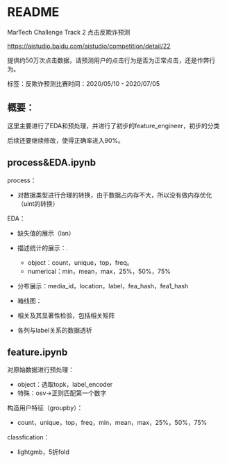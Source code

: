 # README

MarTech Challenge Track 2 点击反欺诈预测

https://aistudio.baidu.com/aistudio/competition/detail/22

提供约50万次点击数据，请预测用户的点击行为是否为正常点击，还是作弊行为。

标签：反欺诈预测比赛时间：2020/05/10 - 2020/07/05



## 概要：

这里主要进行了EDA和预处理，并进行了初步的feature_engineer，初步的分类

后续还要继续修改，使得正确率进入90%。

## process&EDA.ipynb

process：

- 对数据类型进行合理的转换，由于数据占内存不大，所以没有做内存优化（uint的转换）

EDA：

- 缺失值的展示（lan）

- 描述统计的展示：.
  - object：count，unique，top，freq。
  - numerical：min，mean，max，25%，50%，75%
- 分布展示：media_id，location，label，fea_hash，fea1_hash

- 箱线图：
- 相关及其显著性检验，包括相关矩阵
- 各列与label关系的数据透析

## feature.ipynb

对原始数据进行预处理：

- object：选取topk，label_encoder
- 特殊：osv→正则匹配第一个数字

构造用户特征（groupby）：

- count，unique，top，freq，min，mean，max，25%，50%，75%

classfication：

- lightgmb，5折fold